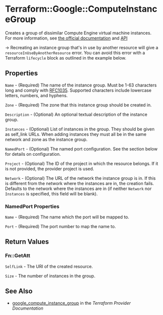 # Terraform::Google::ComputeInstanceGroup

Creates a group of dissimilar Compute Engine virtual machine instances.
For more information, see [the official documentation](https://cloud.google.com/compute/docs/instance-groups/#unmanaged_instance_groups)
and [API](https://cloud.google.com/compute/docs/reference/latest/instanceGroups)

-> Recreating an instance group that's in use by another resource will give a
`resourceInUseByAnotherResource` error. You can avoid this error with a
Terraform `lifecycle` block as outlined in the example below.

## Properties

`Name` - (Required) The name of the instance group. Must be 1-63 characters long and comply with [RFC1035](https://www.ietf.org/rfc/rfc1035.txt). Supported characters include lowercase letters, numbers, and hyphens.

`Zone` - (Required) The zone that this instance group should be created in.

`Description` - (Optional) An optional textual description of the instance group.

`Instances` - (Optional) List of instances in the group. They should be given as self_link URLs. When adding instances they must all be in the same network and zone as the instance group.

`NamedPort` - (Optional) The named port configuration. See the section below for details on configuration.

`Project` - (Optional) The ID of the project in which the resource belongs. If it is not provided, the provider project is used.

`Network` - (Optional) The URL of the network the instance group is in. If this is different from the network where the instances are in, the creation fails. Defaults to the network where the instances are in (if neither `Network` nor `Instances` is specified, this field will be blank).

### NamedPort Properties

`Name` - (Required) The name which the port will be mapped to.

`Port` - (Required) The port number to map the name to.


## Return Values

### Fn::GetAtt

`SelfLink` - The URI of the created resource.

`Size` - The number of instances in the group.

## See Also

* [google_compute_instance_group](https://www.terraform.io/docs/providers/google/r/compute_instance_group.html) in the _Terraform Provider Documentation_